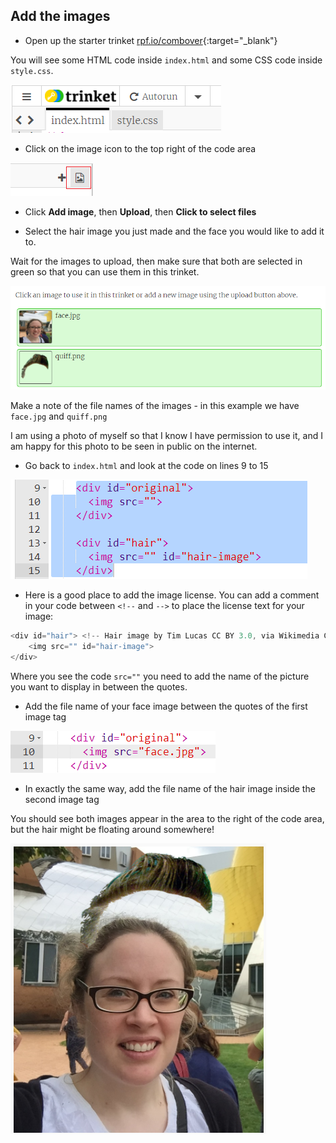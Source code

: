 ## Add the images

+ Open up the starter trinket [rpf.io/combover](http://rpf.io/combover){:target="_blank"} 

You will see some HTML code inside `index.html` and some CSS code inside `style.css`.

![Starter code](images/starter-code.png)

+ Click on the image icon to the top right of the code area

![Image icon](images/image-icon.png)

+ Click **Add image**, then **Upload**, then **Click to select files**

+ Select the hair image you just made and the face you would like to add it to.

Wait for the images to upload, then make sure that both are selected in green so that you can use them in this trinket.

![Selected in green](images/green-images.png)

Make a note of the file names of the images - in this example we have `face.jpg` and `quiff.png`

I am using a photo of myself so that I know I have permission to use it, and I am happy for this photo to be seen in public on the internet.

+ Go back to `index.html` and look at the code on lines 9 to 15

![Image code](images/image-code.png)

+ Here is a good place to add the image license. You can add a comment in your code between `<!--` and `-->` to place the license text for your image:

```javascript
<div id="hair"> <!-- Hair image by Tim Lucas CC BY 3.0, via Wikimedia Commons -->
    <img src="" id="hair-image">
</div>
```

Where you see the code `src=""` you need to add the name of the picture you want to display in between the quotes.

+ Add the file name of your face image between the quotes of the first image tag

![Add the face image](images/original-image.png)

+ In exactly the same way, add the file name of the hair image inside the second image tag

You should see both images appear in the area to the right of the code area, but the hair might be floating around somewhere!

![See both images](images/both-images.png)
